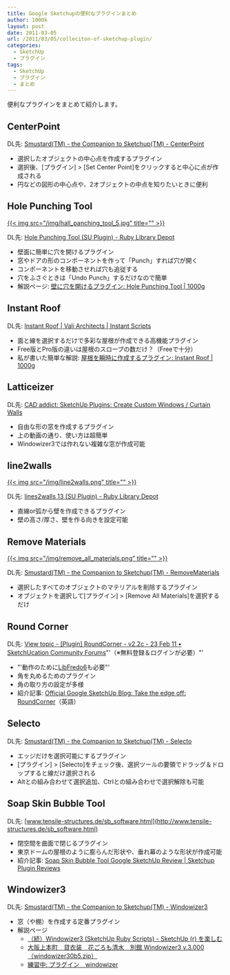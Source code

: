 ```yaml
---
title: Google Sketchupの便利なプラグインまとめ
author: 1000k
layout: post
date: 2011-03-05
url: /2011/03/05/colleciton-of-sketchup-plugin/
categories:
  - SketchUp
  - プラグイン
tags:
  - SketchUp
  - プラグイン
  - まとめ
---
```

便利なプラグインをまとめて紹介します。

<!--more-->

## CenterPoint

DL先: [Smustard(TM) - the Companion to Sketchup(TM) - CenterPoint](http://www.smustard.com/script/CenterPoint)

  * 選択したオブジェクトの中心点を作成するプラグイン
  * 選択後、[プラグイン] > [Set Center Point]をクリックすると中心に点が作成される
  * 円などの図形の中心点や、2オブジェクトの中点を知りたいときに便利

## Hole Punching Tool

[{{< img src="/img/hall_panching_tool_5.jpg" title="" >}}](http://blog.1000k.net/wp-content/uploads/hall_panching_tool_5.jpg)

DL先: [Hole Punching Tool (SU Plugin) - Ruby Library Depot](http://rhin.crai.archi.fr/RubyLibraryDepot/plugin_details.php?id=726)

  * 壁面に簡単に穴を開けるプラグイン
  * 窓やドアの形のコンポーネントを作って「Punch」すれば穴が開く
  * コンポーネントを移動させれば穴も追従する
  * 穴をふさぐときは「Undo Punch」するだけなので簡単
  * 解説ページ: [壁に穴を開けるプラグイン: Hole Punching Tool | 1000g](http://blog.1000k.net/2010/12/25/%E5%A3%81%E3%81%AB%E7%A9%B4%E3%82%92%E9%96%8B%E3%81%91%E3%82%8B%E3%83%97%E3%83%A9%E3%82%B0%E3%82%A4%E3%83%B3-hole-punchin-tool/)

## Instant Roof



DL先: [Instant Roof | Vali Architects | Instant Scripts](http://www.valiarchitects.com/system/files/programs/suscripts/InstantRoof.rbs?download=1)

  * 面と線を選択するだけで多彩な屋根が作成できる高機能プラグイン
  * Free版とPro版の違いは屋根のスロープの数だけ？（Freeで十分）
  * 私が書いた簡単な解説: [屋根を瞬時に作成するプラグイン: Instant Roof | 1000g](http://blog.1000k.net/2011/03/06/%e5%b1%8b%e6%a0%b9%e3%82%92%e7%9e%ac%e6%99%82%e3%81%ab%e4%bd%9c%e6%88%90%e3%81%99%e3%82%8b%e3%83%97%e3%83%a9%e3%82%b0%e3%82%a4%e3%83%b3-instant-roof/)

## Latticeizer



DL先: [CAD addict: SketchUp Plugins: Create Custom Windows / Curtain Walls](http://www.cad-addict.com/2009/08/sketchup-plugins-create-custom-windows.html)

  * 自由な形の窓を作成するプラグイン
  * 上の動画の通り、使い方は超簡単
  * Windowizer3では作れない複雑な窓が作成可能

## line2walls

[{{< img src="/img/line2walls.png" title="" >}}](http://blog.1000k.net/wp-content/uploads/line2walls.png)

DL先: [lines2walls 13 (SU Plugin) - Ruby Library Depot](http://modelisation.nancy.archi.fr/rld/plugin_details.php?id=227)

  * 直線or弧から壁を作成できるプラグイン
  * 壁の高さ/厚さ、壁を作る向きを設定可能

## Remove Materials

[{{< img src="/img/remove_all_materials.png" title="" >}}](http://blog.1000k.net/wp-content/uploads/remove_all_materials.png)

DL先: [Smustard(TM) - the Companion to Sketchup(TM) - RemoveMaterials](http://www.smustard.com/script/RemoveMaterials)

  * 選択したすべてのオブジェクトのマテリアルを削除するプラグイン
  * オブジェクトを選択して[プラグイン] > [Remove All Materials]を選択するだけ

## Round Corner



DL先: [View topic - [Plugin] RoundCorner - v2.2c - 23 Feb 11 • SketchUcation Community Forums](http://forums.sketchucation.com/viewtopic.php?f=180&t=20485&p=171721#p171721)"'（※無料登録＆ログインが必要）"'

  * "'動作のために[LibFredo6](http://forums.sketchucation.com/viewtopic.php?f=323&t=17947#p144178)も必要"'
  * 角を丸めるためのプラグイン
  * 角の取り方の設定が多様
  * 紹介記事: [Official Google SketchUp Blog: Take the edge off: RoundCorner](http://sketchupdate.blogspot.com/2010/07/take-edge-off-roundcorners.html)（英語）

## Selecto

DL先: [Smustard(TM) - the Companion to Sketchup(TM) - Selecto](http://www.smustard.com/script/Selecto)

  * エッジだけを選択可能にするプラグイン
  * [プラグイン] > [Selecto]をチェック後、選択ツールの要領でドラッグ＆ドロップすると線だけ選択される
  * Altとの組み合わせて選択追加、Ctrlとの組み合わせで選択解除も可能

## Soap Skin Bubble Tool



DL先: [www.tensile-structures.de/sb_software.html](http://www.tensile-structures.de/sb_software.html)

  * 閉空間を曲面で閉じるプラグイン
  * 東京ドームの屋根のように膨らんだ形状や、垂れ幕のような形状が作成可能
  * 紹介記事: [Soap Skin Bubble Tool Google SketchUp Review | Sketchup Plugin Reviews](http://sketchuppluginreviews.com/2010/02/02/soap-skin-bubble-tool-google-sketchup-review/)

## Windowizer3

DL先: [Smustard(TM) - the Companion to Sketchup(TM) - Windowizer3](http://www.smustard.com/script/Windowizer3)

  * 窓（や棚）を作成する定番プラグイン
  * 解説ページ
      * [（続）Windowizer3 (SketchUp Ruby Scripts) - SketchUp (r) を楽しむ](http://blog.goo.ne.jp/fkeebie/e/57810f78e1da41eac98ef04b336ba33b)
      * [大阪上本町　貸衣装　花ごろも清水　別館 Windowizer3 v.3.000（windowizer30b5.zip）](http://hanagoromosimizu.blog109.fc2.com/blog-entry-375.html)
      * [練習中: プラグイン　windowizer](http://rensyutyu.seesaa.net/article/72047666.html)